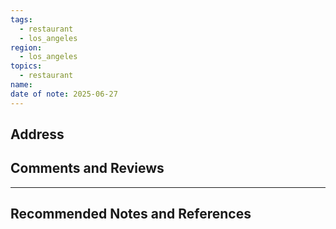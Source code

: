 ```yaml
---
tags:
  - restaurant
  - los_angeles
region:
  - los_angeles
topics:
  - restaurant
name: 
date of note: 2025-06-27
---
```


## Address




## Comments and Reviews






-----------
##  Recommended Notes and References

